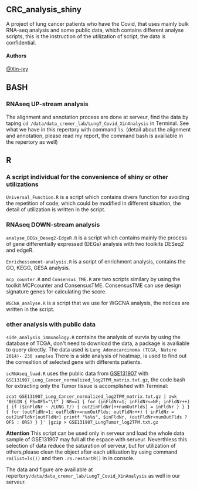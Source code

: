## CRC_analysis_shiny

A project of lung cancer patients who have the Covid, that uses mainly bulk RNA-seq analysis and some public data, which contains different analyse scripts, this is the instruction of the utilization of script, the data is confidential. 
#### Authors
[@Xin-jxy](https://github.com/Xin-jxy)

## BASH
### RNAseq UP-stream analysis
The alignment and annotation process are done at serveur, find the data by taping `cd /data/data_cremer_lab/LungT_Covid_XinAnalysis` in Terminal. See what we have in this repertory with command `ls`. (detail about the alignment and annotation, please read my report, the command bash is availiable in the repertory as well)

## R
### A script individual for the convenience of shiny or other utilizations

`Universal_Function.R` is a script which contains divers function for avoiding the repetition of code, which could be modified in different situation, the detail of utilization is written in the script.
 
### RNAseq DOWN-stream analysis

`analyse_DEGs_Deseq2-EdgeR.R` is a script which contains mainly the process of gene differentially expressed (DEGs) analysis with two toolkits DESeq2 and edgeR. 

`Enrichessement-analysis.R` is a script of enrichment analysis, contains the GO, KEGG, GESA analysis.

`mcp_counter.R` and `Consensus_TME.R` are two scripts similary by using the toolkit MCPcounter and ConsensusTME. ConsensusTME can use design signature genes for calculating the score.

`WGCNA_analyse.R` is a script that we use for WGCNA analysis, the notices are written in the script.

### other analysis with public data
`side_analysis_immunology.R` contains the analysis of survie by using the database of TCGA, don't need to download the data, a package is availiable to query directly. The data used is `Lung Adenocarcinoma (TCGA, Nature 2014)- 230 samples`
There is a side analysis of heatmap, is used to find out the correaltion of selected gene with differents patients.

`scRNAseq_luad.R` uses the public data from [GSE131907](https://www.ncbi.nlm.nih.gov/geo/query/acc.cgi?acc=GSE131907) with `GSE131907_Lung_Cancer_normalized_log2TPM_matrix.txt.gz`, the code bash for extracting only the Tumor tissue is accomplished with Terminal:

`zcat GSE131907_Lung_Cancer_normalized_log2TPM_matrix.txt.gz | awk 'BEGIN { FS=OFS="\t" }
    NR==1 {
        for (inFldNr=1; inFldNr<=NF; inFldNr++) {
            if ($inFldNr ~ /LUNG_T/) {
                out2inFldNr[++numOutFlds] = inFldNr
            }
        }
    }
    {
        for (outFldNr=1; outFldNr<=numOutFlds; outFldNr++) {
            inFldNr = out2inFldNr[outFldNr]
            printf "%s%s", $inFldNr, (outFldNr<numOutFlds ? OFS : ORS)
        }
    }' |gzip > GSE131907_LungTumor_log2TPM.txt.gz `

**Attention** This script can be used only in serveur and load the whole data sample of GSE131907 may full all the espace with serveur. Neverthless this selection of data reduce the saturation of serveur, but for utilization of others,please clean the object after each utilization by using command `rm(list=ls())` and then `.rs.restartR()` in in console.

The data and figure are availiable at repertory`/data/data_cremer_lab/LungT_Covid_XinAnalysis` as well in our serveur.
